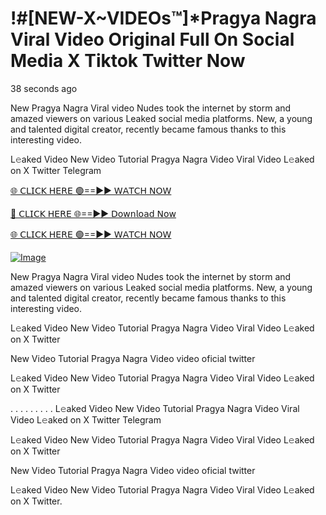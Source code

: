 # !#[NEW-X~VIDEOs™]*Pragya Nagra Viral Video Original Full On Social Media X Tiktok Twitter Now

38 seconds ago

New Pragya Nagra Viral video Nudes took the internet by storm and amazed viewers on various Leaked social media platforms. New, a young and talented digital creator, recently became famous thanks to this interesting video.

L𝚎aked Video New Video Tutorial Pragya Nagra Video Viral Video L𝚎aked on X Twitter Telegram

[🌐 𝖢𝖫𝖨𝖢𝖪 𝖧𝖤𝖱𝖤 🟢==►► 𝖶𝖠𝖳𝖢𝖧 𝖭𝖮𝖶](https://3-tanei-pinik.blogspot.com/2025/02/viral-video.html)

[🔴 𝖢𝖫𝖨𝖢𝖪 𝖧𝖤𝖱𝖤 🌐==►► 𝖣𝗈𝗐𝗇𝗅𝗈𝖺𝖽 𝖭𝗈𝗐](https://3-tanei-pinik.blogspot.com/2025/02/viral-video.html)

[🌐 𝖢𝖫𝖨𝖢𝖪 𝖧𝖤𝖱𝖤 🟢==►► 𝖶𝖠𝖳𝖢𝖧 𝖭𝖮𝖶](https://3-tanei-pinik.blogspot.com/2025/02/viral-video.html)

[![Image](https://github.com/user-attachments/assets/ff3b7bd4-415c-4ca3-a6c8-b1f096193c29)](https://3-tanei-pinik.blogspot.com/2025/02/viral-video.html)

New Pragya Nagra Viral video Nudes took the internet by storm and amazed viewers on various Leaked social media platforms. New, a young and talented digital creator, recently became famous thanks to this interesting video.

L𝚎aked Video New Video Tutorial Pragya Nagra Video Viral Video L𝚎aked on X Twitter

New Video Tutorial Pragya Nagra Video video oficial twitter

L𝚎aked Video New Video Tutorial Pragya Nagra Video Viral Video L𝚎aked on X Twitter

. . . . . . . . . L𝚎aked Video New Video Tutorial Pragya Nagra Video Viral Video L𝚎aked on X Twitter Telegram

L𝚎aked Video New Video Tutorial Pragya Nagra Video Viral Video L𝚎aked on X Twitter

New Video Tutorial Pragya Nagra Video video oficial twitter

L𝚎aked Video New Video Tutorial Pragya Nagra Video Viral Video L𝚎aked on X Twitter.
